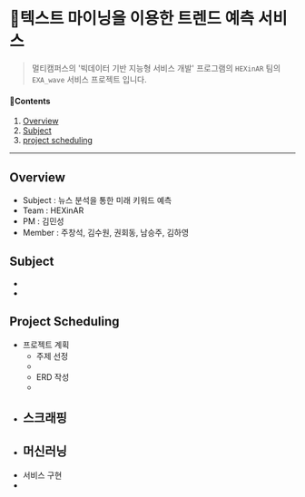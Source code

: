 # 📰텍스트 마이닝을 이용한 트렌드 예측 서비스

> 멀티캠퍼스의 '빅데이터 기반 지능형 서비스 개발' 프로그램의 `HEXinAR` 팀의 `EXA_wave` 서비스 프로젝트 입니다.



#### 📑Contents

1. [Overview](#idx1)
2. [Subject](#idx2)
4. [project scheduling](#idx3)



------

## Overview<a id="idx1"></a> 

* Subject : 뉴스 분석을 통한 미래 키워드 예측
* Team : HEXinAR
* PM : 김민성
* Member : 주창석, 김수원, 권회동, 남승주, 김하영



## Subject<a id="idx2"></a>

*  

  

* 



## Project Scheduling<a id="idx3"></a>

* 프로젝트 계획
  - 주제 선정
  - 
  - ERD 작성
  - 
* 스크래핑
  -
* 머신러닝
  -
* 서비스 구현
* 

